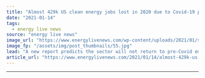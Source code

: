 ```yaml
---
title: "Almost 429k US clean energy jobs lost in 2020 due to Covid-19 pandemic"
date: "2021-01-14"
tags: 
  - energy live news
source: "energy live news"
image_url: "https://www.energylivenews.com/wp-content/uploads/2021/01/shutterstock_529456804.jpg"
image_fp: "/assets/img/post_thumbnails/55.jpg"
lead: "A new report predicts the sector will not return to pre-Covid employment rate until 2023 "
article_url: "https://www.energylivenews.com/2021/01/14/almost-429k-us-clean-energy-jobs-lost-in-2020-due-to-covid-19-pandemic/"
---
```


---
